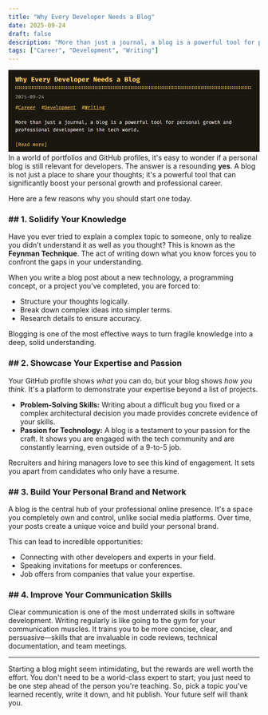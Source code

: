 ```yaml
---
title: "Why Every Developer Needs a Blog"
date: 2025-09-24
draft: false
description: "More than just a journal, a blog is a powerful tool for personal growth and professional development in the tech world."
tags: ["Career", "Development", "Writing"]
---
```

![Image Description](/images/Pasted%20image%2020250924225916.png)
In a world of portfolios and GitHub profiles, it's easy to wonder if a personal blog is still relevant for developers. The answer is a resounding **yes**. A blog is not just a place to share your thoughts; it's a powerful tool that can significantly boost your personal growth and professional career.

Here are a few reasons why you should start one today.

### ## 1. Solidify Your Knowledge

Have you ever tried to explain a complex topic to someone, only to realize you didn't understand it as well as you thought? This is known as the **Feynman Technique**. The act of writing down what you know forces you to confront the gaps in your understanding.

When you write a blog post about a new technology, a programming concept, or a project you've completed, you are forced to:
-   Structure your thoughts logically.
-   Break down complex ideas into simpler terms.
-   Research details to ensure accuracy.

Blogging is one of the most effective ways to turn fragile knowledge into a deep, solid understanding.

### ## 2. Showcase Your Expertise and Passion

Your GitHub profile shows *what* you can do, but your blog shows *how you think*. It's a platform to demonstrate your expertise beyond a list of projects.

-   **Problem-Solving Skills:** Writing about a difficult bug you fixed or a complex architectural decision you made provides concrete evidence of your skills.
-   **Passion for Technology:** A blog is a testament to your passion for the craft. It shows you are engaged with the tech community and are constantly learning, even outside of a 9-to-5 job.

Recruiters and hiring managers love to see this kind of engagement. It sets you apart from candidates who only have a resume.

### ## 3. Build Your Personal Brand and Network

A blog is the central hub of your professional online presence. It's a space you completely own and control, unlike social media platforms. Over time, your posts create a unique voice and build your personal brand.

This can lead to incredible opportunities:
-   Connecting with other developers and experts in your field.
-   Speaking invitations for meetups or conferences.
-   Job offers from companies that value your expertise.

### ## 4. Improve Your Communication Skills

Clear communication is one of the most underrated skills in software development. Writing regularly is like going to the gym for your communication muscles. It trains you to be more concise, clear, and persuasive—skills that are invaluable in code reviews, technical documentation, and team meetings.

---

Starting a blog might seem intimidating, but the rewards are well worth the effort. You don't need to be a world-class expert to start; you just need to be one step ahead of the person you're teaching. So, pick a topic you've learned recently, write it down, and hit publish. Your future self will thank you.